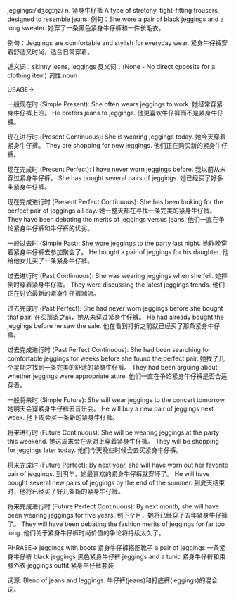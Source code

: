 jeggings:/ˈdʒɛɡɪŋz/
n.
紧身牛仔裤
A type of stretchy, tight-fitting trousers, designed to resemble jeans.
例句：She wore a pair of black jeggings and a long sweater. 她穿了一条黑色紧身牛仔裤和一件长毛衣。

例句：Jeggings are comfortable and stylish for everyday wear.  紧身牛仔裤穿着舒适又时尚，适合日常穿着。

近义词：skinny jeans, leggings
反义词：(None -  No direct opposite for a clothing item)
词性:noun


USAGE->

一般现在时 (Simple Present):
She often wears jeggings to work. 她经常穿紧身牛仔裤上班。
He prefers jeans to jeggings. 他更喜欢牛仔裤而不是紧身牛仔裤。


现在进行时 (Present Continuous):
She is wearing jeggings today. 她今天穿着紧身牛仔裤。
They are shopping for new jeggings. 他们正在购买新的紧身牛仔裤。


现在完成时 (Present Perfect):
I have never worn jeggings before. 我以前从未穿过紧身牛仔裤。
She has bought several pairs of jeggings. 她已经买了好多条紧身牛仔裤。


现在完成进行时 (Present Perfect Continuous):
She has been looking for the perfect pair of jeggings all day. 她一整天都在寻找一条完美的紧身牛仔裤。
They have been debating the merits of jeggings versus jeans.  他们一直在争论紧身牛仔裤和牛仔裤的优劣。


一般过去时 (Simple Past):
She wore jeggings to the party last night. 她昨晚穿着紧身牛仔裤去参加聚会了。
He bought a pair of jeggings for his daughter. 他给他女儿买了一条紧身牛仔裤。


过去进行时 (Past Continuous):
She was wearing jeggings when she fell. 她摔倒时穿着紧身牛仔裤。
They were discussing the latest jeggings trends. 他们正在讨论最新的紧身牛仔裤潮流。


过去完成时 (Past Perfect):
She had never worn jeggings before she bought that pair. 在买那条之前，她从未穿过紧身牛仔裤。
He had already bought the jeggings before he saw the sale. 他在看到打折之前就已经买了那条紧身牛仔裤。


过去完成进行时 (Past Perfect Continuous):
She had been searching for comfortable jeggings for weeks before she found the perfect pair. 她找了几个星期才找到一条完美的舒适的紧身牛仔裤。
They had been arguing about whether jeggings were appropriate attire.  他们一直在争论紧身牛仔裤是否合适穿着。


一般将来时 (Simple Future):
She will wear jeggings to the concert tomorrow. 她明天会穿紧身牛仔裤去音乐会。
He will buy a new pair of jeggings next week. 他下周会买一条新的紧身牛仔裤。


将来进行时 (Future Continuous):
She will be wearing jeggings at the party this weekend. 她这周末会在派对上穿着紧身牛仔裤。
They will be shopping for jeggings later today. 他们今天晚些时候会去买紧身牛仔裤。


将来完成时 (Future Perfect):
By next year, she will have worn out her favorite pair of jeggings. 到明年，她最喜欢的紧身牛仔裤就穿坏了。
He will have bought several new pairs of jeggings by the end of the summer. 到夏天结束时，他将已经买了好几条新的紧身牛仔裤。


将来完成进行时 (Future Perfect Continuous):
By next month, she will have been wearing jeggings for five years. 到下个月，她将已经穿了五年紧身牛仔裤了。
They will have been debating the fashion merits of jeggings for far too long.  他们关于紧身牛仔裤时尚价值的争论将持续太久了。


PHRASE->
jeggings with boots  紧身牛仔裤搭配靴子
a pair of jeggings  一条紧身牛仔裤
black jeggings  黑色紧身牛仔裤
jeggings and a tunic  紧身牛仔裤和束腰外衣
jeggings outfit 紧身牛仔裤套装


词源:
Blend of jeans and leggings.  牛仔裤(jeans)和打底裤(leggings)的混合词。
